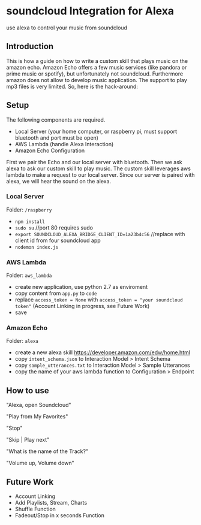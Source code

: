 # soundcloud Integration for Alexa
use alexa to control your music from soundcloud

## Introduction
This is how a guide on how to write a custom skill that plays music on the amazon echo. Amazon Echo offers a few music services (like pandora or prime music or spotify), but unfortunately not soundcloud. Furthermore amazon does not allow to develop music application. The support to play mp3 files is very limited.
So, here is the hack-around:

## Setup

The following components are required.

- Local Server (your home computer, or raspberry pi, must support bluetooth and port must be open)
- AWS Lambda (handle Alexa Interaction)
- Amazon Echo Configuration

First we pair the Echo and our local server with bluetooth. Then we ask alexa to ask our custom skill to play music. The custom skill leverages aws lambda to make a request to our local server. Since our server is paired with alexa, we will hear the sound on the alexa.  

### Local Server

Folder: `/raspberry`

- `npm install`
- `sudo su` //port 80 requires sudo
- `export SOUNDCLOUD_ALEXA_BRIDGE_CLIENT_ID=1a23b4c56` //replace with client id from four soundcloud app
- `nodemon index.js`

### AWS Lambda

Folder: `aws_lambda`

- create new application, use python 2.7 as enviroment
- copy content from `app.py` to `code`
- replace `access_token = None` with `access_token = "your soundcloud token"` (Account Linking in progress, see Future Work)
- save

### Amazon Echo

Folder: `alexa`

- create a new alexa skill https://developer.amazon.com/edw/home.html
- copy `intent_schema.json` to Interaction Model > Intent Schema
- copy `sample_utterances.txt` to Interaction Model > Sample Utterances
- copy the name of your aws lambda function to Configuration > Endpoint


## How to use

"Alexa, open Soundcloud"

"Play from My Favorites"

"Stop"

"Skip | Play next"

"What is the name of the Track?"

"Volume up, Volume down"


## Future Work

- Account Linking
- Add Playlists, Stream, Charts
- Shuffle Function
- Fadeout/Stop in x seconds Function









